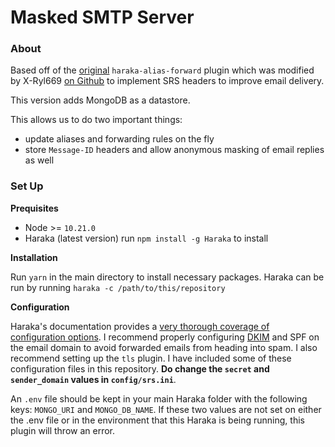# Masked SMTP Server

### About

Based off of the [original](https://github.com/chadsmith/haraka-alias-forward) `haraka-alias-forward` 
plugin which was modified by X-Ryl669 [on Github](https://github.com/X-Ryl669/haraka-alias-forward) to 
implement SRS headers to improve email delivery. 

This version adds MongoDB as a datastore. 

This allows us to do two important things:
- update aliases and forwarding rules on the fly
- store `Message-ID` headers and allow anonymous masking of email replies as well

### Set Up

**Prequisites**

- Node >= `10.21.0`
- Haraka (latest version) run `npm install -g Haraka` to install

**Installation**

Run `yarn` in the main directory to install necessary packages.
Haraka can be run by running `haraka -c /path/to/this/repository`

**Configuration**

Haraka's documentation provides a [very thorough coverage of configuration options](http://haraka.github.io/core/CoreConfig/). I recommend properly configuring [DKIM](https://github.com/haraka/Haraka/blob/master/docs/plugins/dkim_sign.md) and SPF on the email domain to avoid forwarded emails from heading into spam. I also recommend setting up the `tls` plugin. I have included some of these configuration files in this repository. **Do change the `secret` and `sender_domain` values in `config/srs.ini`**. 

An `.env` file should be kept in your main Haraka folder with the following keys: `MONGO_URI` and `MONGO_DB_NAME`. 
If these two values are not set on either the .env file or in the environment that this Haraka is being running, this plugin will throw an error.


